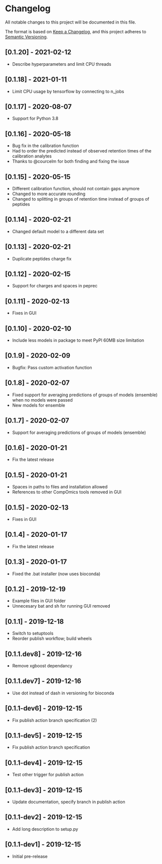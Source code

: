 # Changelog
All notable changes to this project will be documented in this file.

The format is based on [Keep a Changelog](https://keepachangelog.com/en/1.0.0/),
and this project adheres to
[Semantic Versioning](https://semver.org/spec/v2.0.0.html).

## [0.1.20] - 2021-02-12
- Describe hyperparameters and limit CPU threads

## [0.1.18] - 2021-01-11
- Limit CPU usage by tensorflow by connecting to n_jobs

## [0.1.17] - 2020-08-07
- Support for Python 3.8

## [0.1.16] - 2020-05-18
- Bug fix in the calibration function
- Had to order the predicted instead of observed retention times of the calibration analytes
- Thanks to @courcelm for both finding and fixing the issue

## [0.1.15] - 2020-05-15
- Different calibration function, should not contain gaps anymore
- Changed to more accurate rounding
- Changed to splitting in groups of retention time instead of groups of peptides

## [0.1.14] - 2020-02-21
- Changed default model to a different data set

## [0.1.13] - 2020-02-21
- Duplicate peptides charge fix

## [0.1.12] - 2020-02-15
- Support for charges and spaces in peprec

## [0.1.11] - 2020-02-13
- Fixes in GUI

## [0.1.10] - 2020-02-10
- Include less models in package to meet PyPI 60MB size limitation

## [0.1.9] - 2020-02-09
- Bugfix: Pass custom activation function

## [0.1.8] - 2020-02-07
- Fixed support for averaging predictions of groups of models (ensemble) when no models were passed
- New models for ensemble

## [0.1.7] - 2020-02-07
- Support for averaging predictions of groups of models (ensemble)

## [0.1.6] - 2020-01-21
- Fix the latest release

## [0.1.5] - 2020-01-21
- Spaces in paths to files and installation allowed
- References to other CompOmics tools removed in GUI

## [0.1.5] - 2020-02-13
- Fixes in GUI

## [0.1.4] - 2020-01-17
- Fix the latest release

## [0.1.3] - 2020-01-17
- Fixed the .bat installer (now uses bioconda)

## [0.1.2] - 2019-12-19
- Example files in GUI folder
- Unnecesary bat and sh for running GUI removed

## [0.1.1] - 2019-12-18
- Switch to setuptools
- Reorder publish workflow; build wheels

## [0.1.1.dev8] - 2019-12-16
- Remove xgboost dependancy

## [0.1.1.dev7] - 2019-12-16
- Use dot instead of dash in versioning for bioconda

## [0.1.1-dev6] - 2019-12-15
- Fix publish action branch specification (2)

## [0.1.1-dev5] - 2019-12-15
- Fix publish action branch specification

## [0.1.1-dev4] - 2019-12-15
- Test other trigger for publish action

## [0.1.1-dev3] - 2019-12-15
- Update documentation, specify branch in publish action

## [0.1.1-dev2] - 2019-12-15
- Add long description to setup.py

## [0.1.1-dev1] - 2019-12-15
- Initial pre-release

